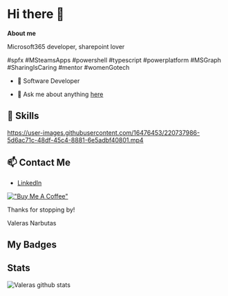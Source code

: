 # Hi there 👋

**About me**

Microsoft365 developer, sharepoint lover

#spfx #MSteamsApps #powershell #typescript #powerplatform #MSGraph #SharingIsCaring #mentor #womenGotech

- 💼 Software Developer

- 💬 Ask me about anything [here](https://github.com/valerasnarbutas/valerasnarbutas/issues)

## 🚀 Skills
https://user-images.githubusercontent.com/16476453/220737986-5d6ac71c-48df-45c4-8881-6e5adbf40801.mp4

<!-- ## 💻 Projects
- Crypto Tracker - A React app that displays cryptocurrency prices and market data using the CoinGecko API.
- Online Shop - A Spring Boot application that simulates an online shopping experience.
- Task Manager - A Node.js app that allows users to create, update, and delete tasks. -->


## 📫 Contact Me
- [LinkedIn](https://www.linkedin.com/in/valerasnarbutas/)

[!["Buy Me A Coffee"](https://www.buymeacoffee.com/assets/img/custom_images/orange_img.png)](https://www.buymeacoffee.com/valerasn) 

 Thanks for stopping by!

Valeras Narbutas

## My Badges

<!--START_SECTION:badges-->
<!--END_SECTION:badges-->

## Stats

![Valeras github stats](https://github-readme-stats.vercel.app/api?username=ValerasNarbutas&show_icons=true&title_color=fff&icon_color=79ff97&text_color=9f9f9f&bg_color=151515)



